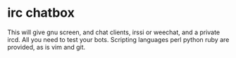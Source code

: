 irc chatbox
===========

This will give gnu screen, and chat clients, irssi or weechat, and a private
ircd. All you need to test your bots. Scripting languages perl python ruby are
provided, as is vim and git.
